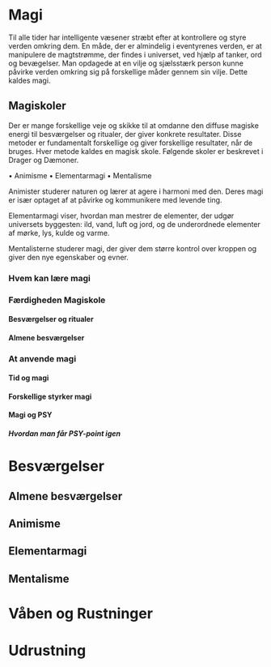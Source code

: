 # Magi

Til alle tider har intelligente væsener stræbt efter at kontrollere og styre verden omkring dem. En måde, der er almindelig i eventyrenes verden, er at manipulere de magtstrømme, der findes i universet, ved hjælp af tanker, ord og bevægelser. Man opdagede at en vilje og sjælsstærk person kunne påvirke verden omkring sig på forskellige måder gennem sin vilje. Dette kaldes magi.

## Magiskoler

Der er mange forskellige veje og skikke til at omdanne den diffuse magiske energi til besværgelser og ritualer, der giver konkrete resultater. Disse metoder er fundamentalt forskellige og giver forskellige resultater, når de bruges. Hver metode kaldes en magisk skole. Følgende skoler er beskrevet i Drager og Dæmoner.

• Animisme
• Elementarmagi
• Mentalisme

Animister studerer naturen og lærer at agere i harmoni med den. Deres magi er især optaget af at påvirke og kommunikere med levende ting.

Elementarmagi viser, hvordan man mestrer de elementer, der udgør universets byggesten: ild, vand, luft og jord, og de underordnede elementer af mørke, lys, kulde og varme.

Mentalisterne studerer magi, der giver dem større kontrol over kroppen og giver den nye egenskaber og evner.

### Hvem kan lære magi


### Færdigheden Magiskole

#### Besværgelser og ritualer

#### Almene besværgelser


### At anvende magi


#### Tid og magi

#### Forskellige styrker magi

#### Magi og PSY

##### Hvordan man får PSY-point igen


# Besværgelser



## Almene besværgelser

## Animisme

## Elementarmagi

## Mentalisme

# Våben og Rustninger

# Udrustning


